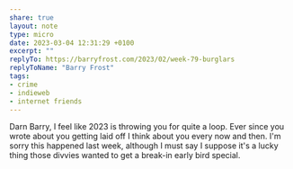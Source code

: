 ```yaml
---
share: true
layout: note
type: micro
date: 2023-03-04 12:31:29 +0100
excerpt: ""
replyTo: https://barryfrost.com/2023/02/week-79-burglars
replyToName: "Barry Frost"
tags:
- crime
- indieweb
- internet friends
---
```

Darn Barry, I feel like 2023 is throwing you for quite a loop. Ever since you wrote about you getting laid off I think about you every now and then. I'm sorry this happened last week, although I must say I suppose it's a lucky thing those divvies wanted to get a break-in early bird special.

